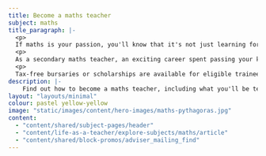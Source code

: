 ```yaml
---
title: Become a maths teacher
subject: maths
title_paragraph: |-
  <p>
  If maths is your passion, you'll know that it's not just learning formulas or solving equations. It's a way of thinking and problem solving that’s important in every walk of life.</p>
  <p>
  As a secondary maths teacher, an exciting career spent passing your knowledge on to the next generation could be for you.</p>
  <p>
  Tax-free bursaries or scholarships are available for eligible trainee maths teachers.</p>
description: |-
    Find out how to become a maths teacher, including what you'll be teaching and what funding is available to help you train.
layout: "layouts/minimal"
colour: pastel yellow-yellow
image: "static/images/content/hero-images/maths-pythagoras.jpg"
content:
  - "content/shared/subject-pages/header"
  - "content/life-as-a-teacher/explore-subjects/maths/article"
  - "content/shared/block-promos/adviser_mailing_find"
---
```

